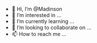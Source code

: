 - 👋 Hi, I’m @Madinson
- 👀 I’m interested in ...
- 🌱 I’m currently learning ...
- 💞️ I’m looking to collaborate on ...
- 📫 How to reach me ...

<!---
Madinson/Madinson is a ✨ special ✨ repository because its `README.md` (this file) appears on your GitHub profile.
You can click the Preview link to take a look at your changes.
--->
